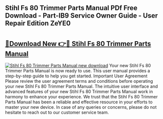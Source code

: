 ## Stihl Fs 80 Trimmer Parts Manual PDf Free Download - Part-IB9 Service Owner Guide - User Repair Edition ZeYE0

# <h2><a href="http://bc53123.oget.top/?id=Stihl+Fs+80+Trimmer+Parts+Manual">🔗Download New 👉🔴 Stihl Fs 80 Trimmer Parts Manual</a></h2>

[![Stihl Fs 80 Trimmer Parts Manual new download](https://i.imgur.com/5g1atiW.png)](http://bc53123.oget.top/?id=Stihl+Fs+80+Trimmer+Parts+Manual)
Your new Stihl Fs 80 Trimmer Parts Manual is now ready to use. This user manual provides a step-by-step guide to help you get started. Important User Agreement Please review the user agreement terms and conditions before operating your new Stihl Fs 80 Trimmer Parts Manual. The intuitive user interface and advanced features of your new Stihl Fs 80 Trimmer Parts Manual work in harmony to enhance your experience. We trust that the Stihl Fs 80 Trimmer Parts Manual has been a reliable and effective resource in your efforts to master your new device. In case of any queries or concerns, please do not hesitate to reach out to our customer service team.
